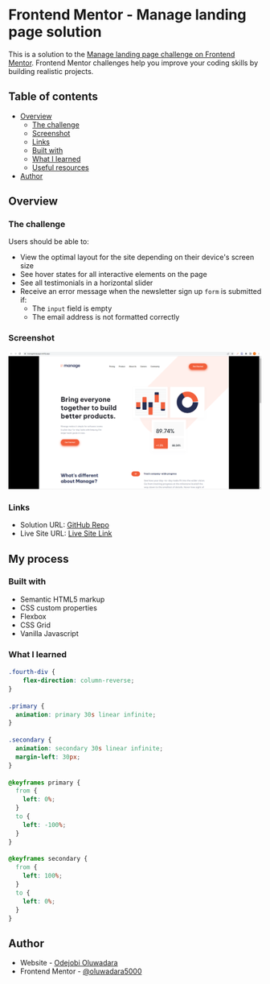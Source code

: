 # Frontend Mentor - Manage landing page solution

This is a solution to the [Manage landing page challenge on Frontend Mentor](https://www.frontendmentor.io/challenges/manage-landing-page-SLXqC6P5). Frontend Mentor challenges help you improve your coding skills by building realistic projects. 

## Table of contents

- [Overview](#overview)
  - [The challenge](#the-challenge)
  - [Screenshot](#screenshot)
  - [Links](#links)
  - [Built with](#built-with)
  - [What I learned](#what-i-learned)
  - [Useful resources](#useful-resources)
- [Author](#author)


## Overview

### The challenge

Users should be able to:

- View the optimal layout for the site depending on their device's screen size
- See hover states for all interactive elements on the page
- See all testimonials in a horizontal slider
- Receive an error message when the newsletter sign up `form` is submitted if:
  - The `input` field is empty
  - The email address is not formatted correctly

### Screenshot

![](/images/manage-screenshot.png)


### Links

- Solution URL: [GitHub Repo](https://github.com/oluwadara5000/manage)
- Live Site URL: [Live Site Link](https://managetestpage.netlify.app/)

## My process

### Built with
- Semantic HTML5 markup
- CSS custom properties
- Flexbox
- CSS Grid
- Vanilla Javascript


### What I learned

```css
.fourth-div {
    flex-direction: column-reverse;
}

.primary {
  animation: primary 30s linear infinite;
}

.secondary {
  animation: secondary 30s linear infinite;
  margin-left: 30px;
}

@keyframes primary {
  from {
    left: 0%;
  }
  to {
    left: -100%;
  }
}

@keyframes secondary {
  from {
    left: 100%;
  }
  to {
    left: 0%;
  }
}
```

## Author
- Website - [Odejobi Oluwadara](https://github.com/oluwadara5000)
- Frontend Mentor - [@oluwadara5000](https://www.frontendmentor.io/profile/oluwadara5000)
